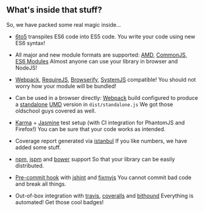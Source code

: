 ## What's inside that stuff?

So, we have packed some real magic inside...

* [6to5][13] transpiles ES6 code into ES5 code.
    You write your code using new ES6 syntax!
* All major and new module formats are supported: [AMD][14], [CommonJS][15], [ES6 Modules](http://wiki.ecmascript.org/doku.php?id=harmony:specification_drafts#august_24_2014_draft_rev_27)
    Almost anyone can use your library in browser and NodeJS!
* [Webpack][1], [RequireJS][20], [Browserify][21], [SystemJS][22] compatible!
    You should not worry how your module will be bundled!
* Can be used in a browser directly: [Webpack][1] build configured to produce a [standalone][2] [UMD][3] version in `dist/standalone.js`
    We got those oldschool guys covered as well.
* [Karma][4] + [Jasmine][5] test setup (with CI integration for PhantomJS and Firefox!)
    You can be sure that your code works as intended.
* Coverage report generated via [istanbul][6]
    If you like numbers, we have added some stuff.
* [npm](https://www.npmjs.com/), [jspm][17] and [bower][18] support
    So that your library can be easily distributed.
* [Pre-commit hook][9] with [jshint][7] and [fixmyjs][8]
    You cannot commit bad code and break all things.
* Out-of-box integration with [travis][11], [coveralls][12] and [bithound][19]
    Everything is automated! Get those cool badges!




  [1]:http://webpack.github.io/
  [2]:http://webpack.github.io/docs/configuration.html#output-librarytarget
  [3]:https://github.com/umdjs/umd
  [4]:http://karma-runner.github.io/0.12/index.html
  [5]:http://jasmine.github.io/2.1/introduction.html
  [6]:http://gotwarlost.github.io/istanbul/
  [7]:http://jshint.com/about/
  [8]:https://github.com/jshint/fixmyjs
  [9]:https://github.com/typicode/husky
  [10]:https://hub.github.com
  [11]:https://travis-ci.org
  [12]:https://coveralls.io
  [13]:https://6to5.org/
  [14]:https://github.com/amdjs/amdjs-api/wiki/AMD
  [15]:http://wiki.commonjs.org/wiki/Modules/1.1
  [16]:https://www.npmjs.com/
  [17]:http://jspm.io/
  [18]:http://bower.io/
  [19]:https://www.bithound.io/
  [20]:http://requirejs.org/
  [21]:http://browserify.org/
  [22]:https://github.com/systemjs/systemjs
